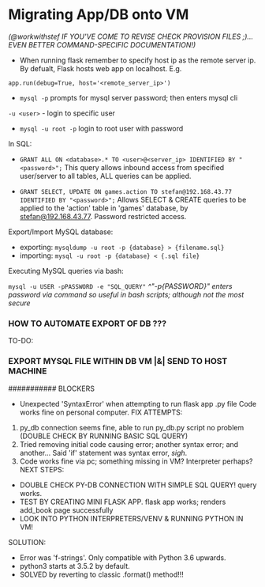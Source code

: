 # Migrating App/DB onto VM

*(@workwithstef IF YOU'VE COME TO REVISE CHECK PROVISION FILES ;)... EVEN BETTER COMMAND-SPECIFIC DOCUMENTATION!)*

- When running flask remember to specify host ip as the remote server ip. 
By defualt, Flask hosts web app on localhost.
E.g.

`app.run(debug=True, host='<remote_server_ip>')`


- `mysql -p` prompts for mysql server password; then enters mysql cli

`-u <user>` - login to specific user

- `mysql -u root -p` login to root user with password

In SQL:

- `GRANT ALL ON <database>.* TO <user>@<server_ip> IDENTIFIED BY "<password>";`
This query allows inbound access from specified user/server to all <database>
tables, ALL queries can be applied.

- `GRANT SELECT, UPDATE ON games.action TO stefan@192.168.43.77 IDENTIFIED BY "<password>";`
Allows SELECT & CREATE queries to be applied to the 'action' table in 'games' database, by stefan@192.168.43.77.
Password restricted access.

Export/Import MySQL database:

- exporting: `mysqldump -u root -p {database} > {filename.sql}`
- importing: `mysql -u root -p {database} < {.sql file}`

Executing MySQL queries via bash:

`mysql -u USER -pPASSWORD -e "SQL_QUERY"`
*^"-p{PASSWORD}" enters password via command so useful in bash scripts; although not the most secure*


### HOW TO AUTOMATE EXPORT OF DB ???

TO-DO:
### EXPORT MYSQL FILE WITHIN DB VM |&| SEND TO HOST MACHINE



########### BLOCKERS

- Unexpected 'SyntaxError' when attempting to run flask app .py file
Code works fine on personal computer.
FIX ATTEMPTS:
1. py_db connection seems fine, able to run py_db.py script no problem
(DOUBLE CHECK BY RUNNING BASIC SQL QUERY)
2. Tried removing initial code causing error; another syntax error; and another...
Said 'if' statement was syntax error, *sigh*.
3. Code works fine via pc; something missing in VM? Interpreter perhaps?
NEXT STEPS: 
- DOUBLE CHECK PY-DB CONNECTION WITH SIMPLE SQL QUERY! query works.
- TEST BY CREATING MINI FLASK APP. flask app works; renders add_book page successfully
- LOOK INTO PYTHON INTERPRETERS/VENV & RUNNING PYTHON IN VM!

SOLUTION:
- Error was 'f-strings'. Only compatible with Python 3.6 upwards. 
- python3 starts at 3.5.2 by default.
- SOLVED by reverting to classic .format() method!!!
